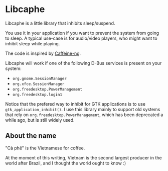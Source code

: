 Libcaphe
========

Libcaphe is a little library that inhibits sleep/suspend.

You use it in your application if you want to prevent the system from going to
sleep. A typical use-case is for audio/video players, who might want to inhibit
sleep while playing.

The code is inspired by [Caffeine-ng](https://gitlab.com/hobarrera/caffeine-ng).

Libcaphe will work if one of the following D-Bus services is present on your
system:

- `org.gnome.SessionManager`
- `org.xfce.SessionManager`
- `org.freedesktop.PowerManagement`
- `org.freedesktop.login1`

Notice that the prefered way to inhibit for GTK applications is to use
`gtk_application_inhibit()`. I use this library mainly to support old systems
that rely on `org.freedesktop.PowerManagement`, which has been deprecated a
while ago, but is still widely used.



About the name
--------------

"Cà phê" is the Vietnamese for coffee.

At the moment of this writing, Vietnam is the second largest producer in the
world after Brazil, and I thought the world ought to know :)
